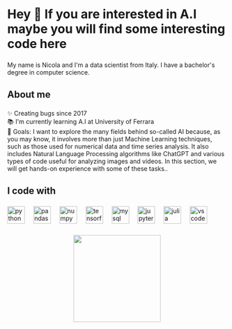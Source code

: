 <h1 align="left">Hey 👋 If you are interested in A.I maybe you will find some interesting code here</h1>

###

<p align="left">My name is Nicola and I'm a data scientist from Italy. I have a bachelor's degree in computer science.</p>

###

<h2 align="left">About me</h2>

###

<p align="left">✨ Creating bugs since 2017<br>📚 I'm currently learning A.I at University of Ferrara<br>🎯 Goals: I want to explore the many fields behind so-called AI because, as you may know, it involves more than just Machine Learning techniques, such as those used for numerical data and time series analysis. It also includes Natural Language Processing algorithms like ChatGPT and various types of code useful for analyzing images and videos. In this section, we will get hands-on experience with some of these tasks..</p>

###

<h2 align="left">I code with</h2>

###

<div align="left">
  <img src="https://cdn.jsdelivr.net/gh/devicons/devicon/icons/python/python-original.svg" height="40" alt="python logo"  />
  <img width="12" />
  <img src="https://cdn.jsdelivr.net/gh/devicons/devicon/icons/pandas/pandas-original.svg" height="40" alt="pandas logo"  />
  <img width="12" />
  <img src="https://cdn.jsdelivr.net/gh/devicons/devicon/icons/numpy/numpy-original.svg" height="40" alt="numpy logo"  />
  <img width="12" />
  <img src="https://cdn.jsdelivr.net/gh/devicons/devicon/icons/tensorflow/tensorflow-original.svg" height="40" alt="tensorflow logo"  />
  <img width="12" />
  <img src="https://cdn.jsdelivr.net/gh/devicons/devicon/icons/mysql/mysql-original.svg" height="40" alt="mysql logo"  />
  <img width="12" />
  <img src="https://cdn.jsdelivr.net/gh/devicons/devicon/icons/jupyter/jupyter-original.svg" height="40" alt="jupyter logo"  />
  <img width="12" />
  <img src="https://cdn.jsdelivr.net/gh/devicons/devicon/icons/julia/julia-original.svg" height="40" alt="julia logo"  />
  <img width="12" />
  <img src="https://cdn.jsdelivr.net/gh/devicons/devicon/icons/vscode/vscode-original.svg" height="40" alt="vscode logo"  />
</div>

###

<div align="center">
  <img height="200" src="https://www.datatobiz.com/wp-content/uploads/2022/11/Blog-Featured-Images-GIF-12.gif"  />
</div>

###
